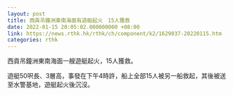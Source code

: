 ```yaml
---
layout: post
title: 西貢吊鐘洲東南海面有遊艇起火　15人獲救
date: 2022-01-15 20:05:02.000000000 +08:00
link: https://news.rthk.hk/rthk/ch/component/k2/1629037-20220115.htm
categories: rthk
---
```


西貢吊鐘洲東南海面一艘遊艇起火，15人獲救。

遊艇50呎長、3層高，事發在下午4時許，船上全部15人被另一船救起，其後被送至水警基地，遊艇起火後沉沒。
